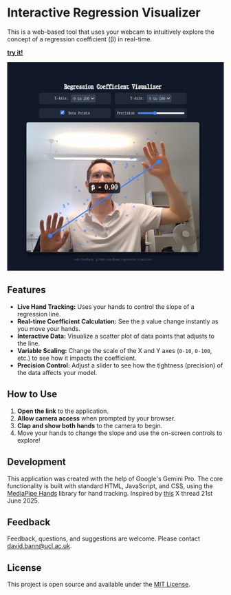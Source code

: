 # Interactive Regression Visualizer

This is a web-based tool that uses your webcam to intuitively explore the concept of a regression coefficient (β) in real-time.

**[try it!](https://dbann.github.io/regression_visualizer/)**

[![Interactive Regression Visualizer in action](screenshot2.jpg)](screenshot2.jpg)

## Features

- **Live Hand Tracking:** Uses your hands to control the slope of a regression line.
- **Real-time Coefficient Calculation:** See the `β` value change instantly as you move your hands.
- **Interactive Data:** Visualize a scatter plot of data points that adjusts to the line.
- **Variable Scaling:** Change the scale of the X and Y axes (`0-10`, `0-100`, etc.) to see how it impacts the coefficient.
- **Precision Control:** Adjust a slider to see how the tightness (precision) of the data affects your model.

## How to Use

1.  **Open the link** to the application.
2.  **Allow camera access** when prompted by your browser.
3.  **Clap and show both hands** to the camera to begin.
4.  Move your hands to change the slope and use the on-screen controls to explore!

## Development

This application was created with the help of Google's Gemini Pro. The core functionality is built with standard HTML, JavaScript, and CSS, using the [MediaPipe Hands](https://developers.google.com/mediapipe/solutions/vision/hand_landmarker) library for hand tracking. Inspired by [this](https://x.com/googleaidevs/status/1936193938639012065) X thread 21st June 2025. 

## Feedback

Feedback, questions, and suggestions are welcome. Please contact [david.bann@ucl.ac.uk](mailto:david.bann@ucl.ac.uk). 

## License

This project is open source and available under the [MIT License](https://opensource.org/licenses/MIT).
